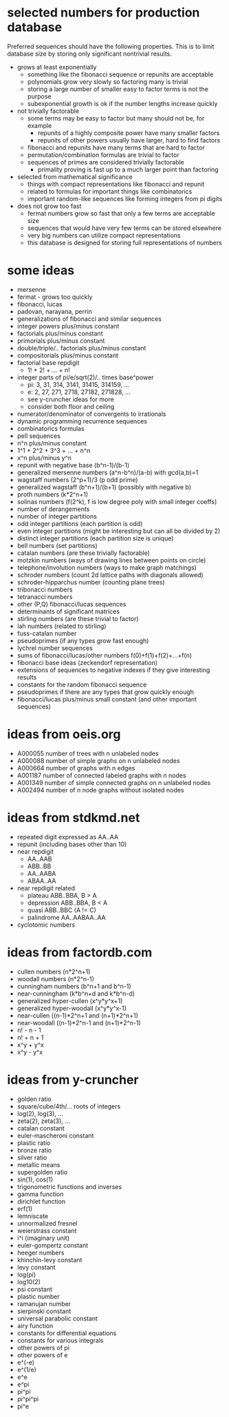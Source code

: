 # selected numbers for production database

Preferred sequences should have the following properties.
This is to limit database size by storing only significant nontrivial results.

- grows at least exponentially
  - something like the fibonacci sequence or repunits are acceptable
  - polynomials grow very slowly so factoring many is trivial
  - storing a large number of smaller easy to factor terms is not the purpose
  - subexponential growth is ok if the number lengths increase quickly
- not trivially factorable
  - some terms may be easy to factor but many should not be, for example
    - repunits of a highly composite power have many smaller factors
    - repunits of other powers usually have larger, hard to find factors
  - fibonacci and repunits have many terms that are hard to factor
  - permutation/combination formulas are trivial to factor
  - sequences of primes are considered trivially factorable
    - primality proving is fast up to a much larger point than factoring
- selected from mathematical significance
  - things with compact representations like fibonacci and repunit
  - related to formulas for important things like combinatorics
  - important random-like sequences like forming integers from pi digits
- does not grow too fast
  - fermat numbers grow so fast that only a few terms are acceptable size
  - sequences that would have very few terms can be stored elsewhere
  - very big numbers can utilize compact representations
  - this database is designed for storing full representations of numbers

# some ideas

- mersenne
- fermat - grows too quickly
- fibonacci, lucas
- padovan, narayana, perrin
- generalizations of fibonacci and similar sequences
- integer powers plus/minus constant
- factorials plus/minus constant
- primorials plus/minus constant
- double/triple/.. factorials plus/minus constant
- compositorials plus/minus constant
- factorial base repdigit
  - 1! + 2! + ... + n!
- integer parts of pi/e/sqrt(2)/.. times base^power
  - pi: 3, 31, 314, 3141, 31415, 314159, ...
  - e: 2, 27, 271, 2718, 27182, 271828, ...
  - see y-cruncher ideas for more
  - consider both floor and ceiling
- numerator/denominator of convergents to irrationals
- dynamic programming recurrence sequences
- combinatorics formulas
- pell sequences
- n^n plus/minus constant
- 1^1 + 2^2 + 3^3 + ... + n^n
- x^n plus/minus y^n
- repunit with negative base (b^n-1)/(b-1)
- generalized mersenne numbers (a^n-b^n)/(a-b) with gcd(a,b)=1
- wagstaff numbers (2^p+1)/3 (p odd prime)
- generalized wagstaff (b^n+1)/(b+1) (possibly with negative b)
- proth numbers (k\*2^n+1)
- solinas numbers (f(2^k), f is low degree poly with small integer coeffs)
- number of derangements
- number of integer partitions
- odd integer partitions (each partition is odd)
- even integer partitions (might be interesting but can all be divided by 2)
- distinct integer partitions (each partition size is unique)
- bell numbers (set partitions)
- catalan numbers (are these trivially factorable)
- motzkin numbers (ways of drawing lines between points on circle)
- telephone/involution numbers (ways to make graph matchings)
- schroder numbers (count 2d lattice paths with diagonals allowed)
- schroder-hipparchus number (counting plane trees)
- tribonacci numbers
- tetranacci numbers
- other (P,Q) fibonacci/lucas sequences
- determinants of significant matrices
- stirling numbers (are these trivial to factor)
- lah numbers (related to stirling)
- fuss-catalan number
- pseudoprimes (if any types grow fast enough)
- lychrel number sequences
- sums of fibonacci/lucas/other numbers f(0)+f(1)+f(2)+...+f(n)
- fibonacci base ideas (zeckendorf representation)
- extensions of sequences to negative indexes if they give interesting results
- constants for the random fibonacci sequence
- pseudoprimes if there are any types that grow quickly enough
- fibonacci/lucas plus/minus small constant (and other important sequences)

# ideas from oeis.org

- A000055 number of trees with n unlabeled nodes
- A000088 number of simple graphs on n unlabeled nodes
- A000664 number of graphs with n edges
- A001187 number of connected labeled graphs with n nodes
- A001349 number of simple connected graphs on n unlabeled nodes
- A002494 number of n node graphs without isolated nodes

# ideas from stdkmd.net

- repeated digit expressed as AA..AA
- repunit (including bases other than 10)
- near repdigit
  - AA..AAB
  - ABB..BB
  - AA..AABA
  - ABAA..AA
- near repdigit related
  - plateau ABB..BBA, B > A
  - depression ABB..BBA, B < A
  - quasi ABB..BBC (A != C)
  - palindrome AA..AABAA..AA
- cyclotomic numbers

# ideas from factordb.com

- cullen numbers (n\*2^n+1)
- woodall numbers (n\*2^n-1)
- cunningham numbers (b^n+1 and b^n-1)
- near-cunningham (k\*b^n+d and k\*b^n-d)
- generalized hyper-cullen (x^y\*y^x+1)
- generalized hyper-woodall (x^y\*y^x-1)
- near-cullen ((n-1)\*2^n+1 and (n+1)\*2^n+1)
- near-woodall ((n-1)\*2^n-1 and (n+1)\*2^n-1)
- n! - n - 1
- n! + n + 1
- x^y + y^x
- x^y - y^x

# ideas from y-cruncher

- golden ratio
- square/cube/4th/... roots of integers
- log(2), log(3), ...
- zeta(2), zeta(3), ...
- catalan constant
- euler-mascheroni constant
- plastic ratio
- bronze ratio
- silver ratio
- metallic means
- supergolden ratio
- sin(1), cos(1)
- trigonometric functions and inverses
- gamma function
- dirichlet function
- erf(1)
- lemniscate
- unnormalized fresnel
- weierstrass constant
- i^i (imaginary unit)
- euler-gompertz constant
- heeger numbers
- khinchin-levy constant
- levy constant
- log(pi)
- log10(2)
- psi constant
- plastic number
- ramanujan number
- sierpinski constant
- universal parabolic constant
- airy function
- constants for differential equations
- constants for various integrals
- other powers of pi
- other powers of e
- e^(-e)
- e^(1/e)
- e^e
- e^pi
- pi^pi
- pi^pi^pi
- pi^e
